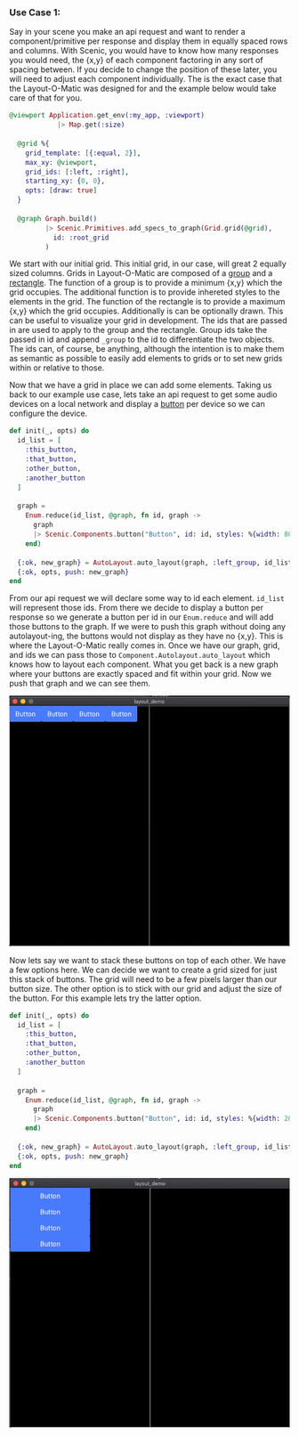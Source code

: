 ### Use Case 1:
Say in your scene you make an api request and want to render a component/primitive per response and display them in equally spaced rows and columns. With Scenic, you would have to know how many responses you would need, the {x,y} of each component factoring in any sort of spacing between. If you decide to change the position of these later, you will need to adjust each component individually. The is the exact case that the Layout-O-Matic was designed for and the example below would take care of that for you.

```elixir
@viewport Application.get_env(:my_app, :viewport)
            |> Map.get(:size)

  @grid %{
    grid_template: [{:equal, 2}],
    max_xy: @viewport,
    grid_ids: [:left, :right],
    starting_xy: {0, 0},
    opts: [draw: true]
  }

  @graph Graph.build()
         |> Scenic.Primitives.add_specs_to_graph(Grid.grid(@grid),
           id: :root_grid
         )
```

We start with our initial grid. This initial grid, in our case, will great 2 equally sized columns.
Grids in Layout-O-Matic are composed of a [group](https://hexdocs.pm/scenic/Scenic.Primitives.html#group/3) and a [rectangle](https://hexdocs.pm/scenic/Scenic.Primitives.html#rectangle/3). The function of a group is to provide a minimum {x,y} which the grid occupies. The additional function is to provide inhereted styles to the elements in the grid. The function of the rectangle is to provide a maximum {x,y} which the grid occupies. Additionally is can be optionally drawn. This can be useful to visualize your grid in development. The ids that are passed in are used to apply to the group and the rectangle. Group ids take the passed in id and append `_group` to the id to differentiate the two objects. The ids can, of course, be anything, although the intention is to make them as semantic as possible to easily add elements to grids or to set new grids within or relative to those.

Now that we have a grid in place we can add some elements. Taking us back to our example use case, lets take an api request to get some audio devices on a local network and display a [button](https://hexdocs.pm/scenic/Scenic.Components.html#button/3) per device so we can configure the device.

```elixir
def init(_, opts) do
  id_list = [
    :this_button,
    :that_button,
    :other_button,
    :another_button
  ]

  graph =
    Enum.reduce(id_list, @graph, fn id, graph ->
      graph
      |> Scenic.Components.button("Button", id: id, styles: %{width: 80, height: 40})
    end)

  {:ok, new_graph} = AutoLayout.auto_layout(graph, :left_group, id_list)
  {:ok, opts, push: new_graph}
end
```

From our api request we will declare some way to id each element. `id_list` will represent those ids. From there we decide to display a button per response so we generate a button per id in our `Enum.reduce` and will add those buttons to the graph. If we were to push this graph without doing any autolayout-ing, the buttons would not display as they have no {x,y}. This is where the Layout-O-Matic really comes in. Once we have our graph, grid, and ids we can pass those to `Component.Autolayout.auto_layout` which knows how to layout each component. What you get back is a new graph where your buttons are exactly spaced and fit within your grid. Now we push that graph and we can see them.

![button_screenshot](./screenshots/button_intial_layout.png)

Now lets say we want to stack these buttons on top of each other. We have a few options here. We can decide we want to create a grid sized for just this stack of buttons. The grid will need to be a few pixels larger than our button size. The other option is to stick with our grid and adjust the size of the button. For this example lets try the latter option.

```elixir
def init(_, opts) do
  id_list = [
    :this_button,
    :that_button,
    :other_button,
    :another_button
  ]

  graph =
    Enum.reduce(id_list, @graph, fn id, graph ->
      graph
      |> Scenic.Components.button("Button", id: id, styles: %{width: 200, height: 40})
    end)

  {:ok, new_graph} = AutoLayout.auto_layout(graph, :left_group, id_list)
  {:ok, opts, push: new_graph}
end
```

![stacked buttons](./screenshots/stacked_buttons.png)
